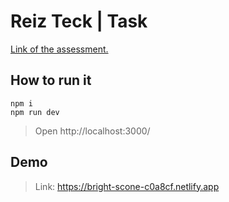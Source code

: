 # Reiz Teck | Task

[Link of the assessment.](./task.pdf) 

## How to run it

```
npm i
npm run dev
```

> Open http://localhost:3000/

## Demo

> Link: https://bright-scone-c0a8cf.netlify.app